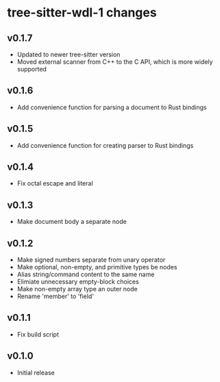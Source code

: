 # tree-sitter-wdl-1 changes

## v0.1.7

* Updated to newer tree-sitter version
* Moved external scanner from C++ to the C API, which is more widely supported

## v0.1.6

* Add convenience function for parsing a document to Rust bindings

## v0.1.5

* Add convenience function for creating parser to Rust bindings

## v0.1.4

* Fix octal escape and literal

## v0.1.3

* Make document body a separate node

## v0.1.2

* Make signed numbers separate from unary operator
* Make optional, non-empty, and primitive types be nodes
* Alias string/command content to the same name
* Elimiate unnecessary empty-block choices
* Make non-empty array type an outer node
* Rename 'member' to 'field'

## v0.1.1

- Fix build script

## v0.1.0

- Initial release
